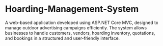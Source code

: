# Hoarding-Management-System
A web-based application developed using ASP.NET Core MVC, designed to manage outdoor advertising campaigns efficiently. The system allows businesses to handle customers, vendors, hoarding inventory, quotations, and bookings in a structured and user-friendly interface.
